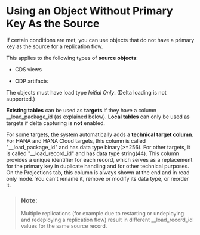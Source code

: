 <!-- loio2267a9f6a5724ec0ae5632db4f9f70e5 -->

# Using an Object Without Primary Key As the Source

If certain conditions are met, you can use objects that do not have a primary key as the source for a replication flow.

This applies to the following types of **source objects**:

-   CDS views

-   ODP artifacts


The objects must have load type *Initial Only*. \(Delta loading is not supported.\)

**Existing tables** can be used as **targets** if they have a column \_\_load\_package\_id \(as explained below\). **Local tables** can only be used as targets if delta capturing is **not** enabled.

For some targets, the system automatically adds a **technical target column**. For HANA and HANA Cloud targets, this column is called "\_\_load\_package\_id" and has data type binary\(\>=256\). For other targets, it is called "\_\_load\_record\_id" and has data type string\(44\). This column provides a unique identifier for each record, which serves as a replacement for the primary key in duplicate handling and for other technical purposes. On the Projections tab, this column is always shown at the end and in read only mode. You can't rename it, remove or modify its data type, or reorder it.

> ### Note:  
> Multiple replications \(for example due to restarting or undeploying and redeploying a replication flow\) result in different \_\_load\_record\_id values for the same source record.

